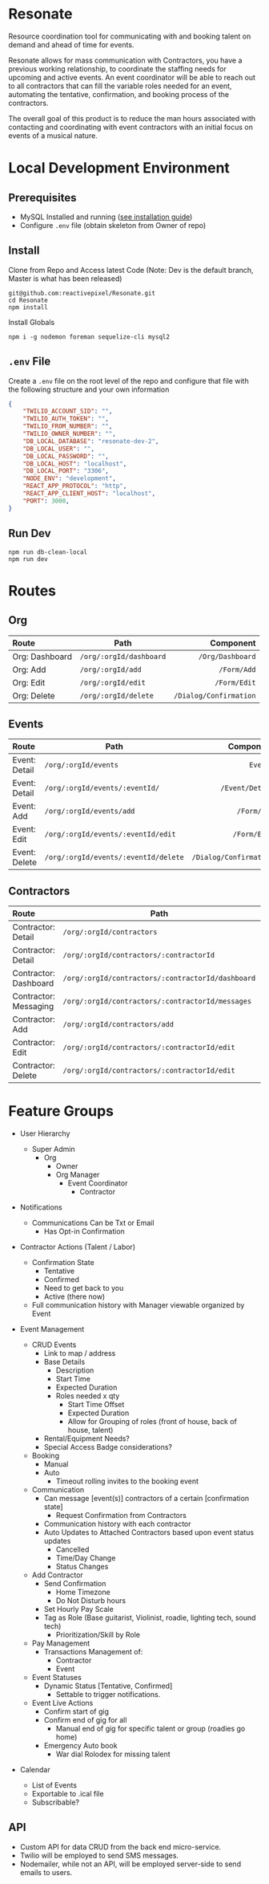# Resonate

Resource coordination tool for communicating with and booking talent on demand and ahead of time for events.

Resonate allows for mass communication with Contractors, you have a previous working relationship, to coordinate the staffing needs for upcoming and active events. An event coordinator will be able to reach out to all contractors that can fill the variable roles needed for an event, automating the tentative, confirmation, and booking process of the contractors. 

The overall goal of this product is to reduce the man hours associated with contacting and coordinating with event contractors with an initial focus on events of a musical nature.

# Local Development Environment

## Prerequisites

* MySQL Installed and running ([see installation guide](https://mariadb.com/kb/en/library/installing-mariadb-on-macos-using-homebrew/))
* Configure `.env` file (obtain skeleton from Owner of repo)

## Install

Clone from Repo and Access latest Code (Note: Dev is the default branch, Master is what has been released)

```
git@github.com:reactivepixel/Resonate.git
cd Resonate
npm install
```

Install Globals

```
npm i -g nodemon foreman sequelize-cli mysql2
```

## `.env` File

Create a `.env` file on the root level of the repo and configure that file with the following structure and your own information

```json
{
    "TWILIO_ACCOUNT_SID": "",
    "TWILIO_AUTH_TOKEN": "",
    "TWILIO_FROM_NUMBER": "",
    "TWILIO_OWNER_NUMBER": "",
    "DB_LOCAL_DATABASE": "resonate-dev-2",
    "DB_LOCAL_USER": "",
    "DB_LOCAL_PASSWORD": "",
    "DB_LOCAL_HOST": "localhost",
    "DB_LOCAL_PORT": "3306",
    "NODE_ENV": "development",
    "REACT_APP_PROTOCOL": "http",
    "REACT_APP_CLIENT_HOST": "localhost",
    "PORT": 3000,
}
```

## Run Dev

```
npm run db-clean-local
npm run dev
```

# Routes

## Org

| Route | Path | Component |
|:----|----|----:|
| Org: Dashboard | `/org/:orgId/dashboard`| `/Org/Dashboard`|
| Org: Add| `/org/:orgId/add`| `/Form/Add`|
| Org: Edit | `/org/:orgId/edit`| `/Form/Edit`|
| Org: Delete | `/org/:orgId/delete`| `/Dialog/Confirmation`|


## Events

| Route | Path | Component |
|:----|----|----:|
| Event: Detail | `/org/:orgId/events`| `Events`|
| Event: Detail | `/org/:orgId/events/:eventId/`| `/Event/Detail`|
| Event: Add | `/org/:orgId/events/add`| `/Form/Add`|
| Event: Edit | `/org/:orgId/events/:eventId/edit`| `/Form/Edit`|
| Event: Delete | `/org/:orgId/events/:eventId/delete`| `/Dialog/Confirmation`|


## Contractors
| Route | Path | Component |
|:----|----|----:|
| Contractor: Detail | `/org/:orgId/contractors`| `Contractors`|
| Contractor: Detail | `/org/:orgId/contractors/:contractorId`| `/Form/Add`|
| Contractor: Dashboard | `/org/:orgId/contractors/:contractorId/dashboard`| `/Contractor/Dashboard`|
| Contractor: Messaging | `/org/:orgId/contractors/:contractorId/messages`| `/Contractor/Messages`|
| Contractor: Add | `/org/:orgId/contractors/add`| `/Form/Add`|
| Contractor: Edit | `/org/:orgId/contractors/:contractorId/edit`| `/Form/Edit`|
| Contractor: Delete | `/org/:orgId/contractors/:contractorId/edit`| `/Dialog/Confirm`|

# Feature Groups

* User Hierarchy
  * Super Admin
    * Org
      * Owner
      * Org Manager
        * Event Coordinator
          * Contractor

* Notifications
  * Communications Can be Txt or Email
    * Has Opt-in Confirmation

* Contractor Actions (Talent / Labor)
  * Confirmation State
    * Tentative
    * Confirmed
    * Need to get back to you
    * Active (there now)
  * Full communication history with Manager viewable organized by Event

* Event Management
  * CRUD Events
    * Link to map / address
    * Base Details
      * Description
      * Start Time
      * Expected Duration
      * Roles needed x qty
        * Start Time Offset
        * Expected Duration
        * Allow for Grouping of roles (front of house, back of house, talent)
    * Rental/Equipment Needs?
    * Special Access Badge considerations?
  * Booking
    * Manual
    * Auto
      * Timeout rolling invites to the booking event
  * Communication
    * Can message [event(s)] contractors of a certain [confirmation state]
      * Request Confirmation from Contractors
    * Communication history with each contractor
    * Auto Updates to Attached Contractors based upon event status updates
      * Cancelled
      * Time/Day Change
      * Status Changes
  * Add Contractor
    * Send Confirmation
        * Home Timezone
        * Do Not Disturb hours
    * Set Hourly Pay Scale 
    * Tag as Role (Base guitarist, Violinist, roadie, lighting tech, sound tech)
      * Prioritization/Skill by Role
  * Pay Management
    * Transactions Management of:
      * Contractor
      * Event
  * Event Statuses
    * Dynamic Status [Tentative, Confirmed]
      * Settable to trigger notifications.
  * Event Live Actions
    * Confirm start of gig
    * Confirm end of gig for all
      * Manual end of gig for specific talent or group (roadies go home)
    * Emergency Auto book
      * War dial Rolodex for missing talent

* Calendar
  * List of Events
  * Exportable to .ical file
  * Subscribable?

## API

* Custom API for data CRUD from the back end micro-service.
* Twilio will be employed to send SMS messages.
* Nodemailer, while not an API, will be employed server-side to send emails to users.
